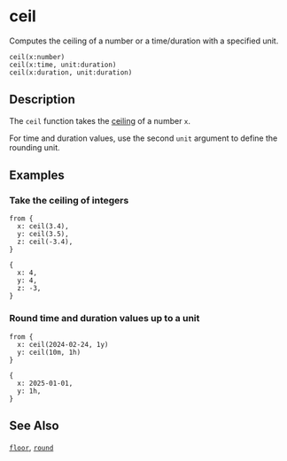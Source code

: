 # ceil

Computes the ceiling of a number or a time/duration with a specified unit.

```tql
ceil(x:number)
ceil(x:time, unit:duration)
ceil(x:duration, unit:duration)
```

## Description

The `ceil` function takes the
[ceiling](https://en.wikipedia.org/wiki/Floor_and_ceiling_functions) of a number
`x`.

For time and duration values, use the second `unit` argument to define the
rounding unit.

## Examples

### Take the ceiling of integers

```tql
from {
  x: ceil(3.4),
  y: ceil(3.5),
  z: ceil(-3.4),
}
```

```tql
{
  x: 4,
  y: 4,
  z: -3,
}
```

### Round time and duration values up to a unit

```tql
from {
  x: ceil(2024-02-24, 1y)
  y: ceil(10m, 1h)
}
```

```tql
{
  x: 2025-01-01,
  y: 1h,
}
```

## See Also

[`floor`](floor.md), [`round`](round.md)
